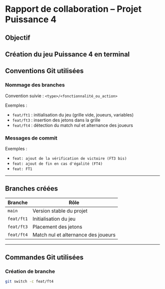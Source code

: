 # Rapport de collaboration – Projet Puissance 4

## Objectif
Création du jeu Puissance 4 en terminal
---

## Conventions Git utilisées

### Nommage des branches
Convention suivie : `<type>/<fonctionnalité_ou_action>`  


Exemples :
- `feat/ft1` : initialisation du jeu (grille vide, joueurs, variables)
- `feat/ft3` : insertion des jetons dans la grille
- `feat/ft4` : détection du match nul et alternance des joueurs

### Messages de commit


Exemples :
- `feat: ajout de la vérification de victoire (FT3 bis)`
- `feat: ajout de fin en cas d'égalité (FT4)`
- `feat: FT1`

---

## Branches créées

| Branche               | Rôle                                      |
|-----------------------|-------------------------------------------|
| `main`                | Version stable du projet                  |
| `feat/ft1`            | Initialisation du jeu                     |
| `feat/ft3`            | Placement des jetons                      |
| `feat/ft4`            | Match nul et alternance des joueurs       |

---

## Commandes Git utilisées

### Création de branche
```bash
git switch -c feat/ft4
